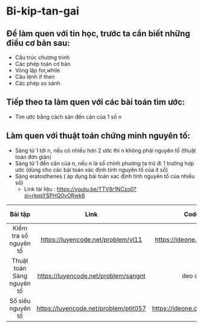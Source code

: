 # Bi-kip-tan-gai

## Để làm quen với tin học, trước ta cần biết những điều cơ bản sau:
- Cấu trúc chương trình
- Các phép toán cơ bản
- Vòng lặp for,while
- Câu lệnh if then
- Các phép so sánh
## Tiếp theo ta làm quen với các bài toán tìm ước:
- Tìm ước bằng cách sàn đến căn của 1 số n
## Làm quen với thuật toán chứng minh nguyên tố:
- Sàng từ 1 tới n, nếu có nhiều hơn 2 ước thì n không phải nguyên tố (thuật toán đơn giản)
- Sàng từ 1 đến căn của n, nếu n là số chính phương ta trừ đi 1 trường hợp ước (dùng cho các bài toán xác định tính nguyên tố của ít số)
- Sàng eratosthenes ( áp dụng bài toán xac định tính nguyên tố của nhiều số)
  - Link tài liệu : https://youtu.be/TTV8r1NCzo0?si=rkqsYSPHQ0vORwk6


 
|       Bài tập     | Link|     Code        | Độ phức tạp     |
| :------------:|:-------------:|:-------------:|:-----:|
|      Kiểm tra số nguyên tố    |        https://luyencode.net/problem/vl11       |https://ideone.com/9zfcik|   O(sqrt(n))|
|       Thuật toán Sàng nguyên tố      |        https://luyencode.net/problem/sangnt     | deo co    | O(n.log(n))|
|         Số siêu nguyên tố     |     https://luyencode.net/problem/ptit057        |   https://ideone.com/Dh7Smf|O(n.log(n)) |




